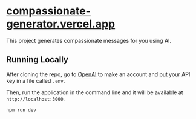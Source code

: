 # [compassionate-generator.vercel.app](https://compassionate-generator.vercel.app)

This project generates compassionate messages for you using AI.

## Running Locally

After cloning the repo, go to [OpenAI](https://beta.openai.com/account/api-keys) to make an account and put your API key in a file called `.env`.

Then, run the application in the command line and it will be available at `http://localhost:3000`.

```bash
npm run dev
```
